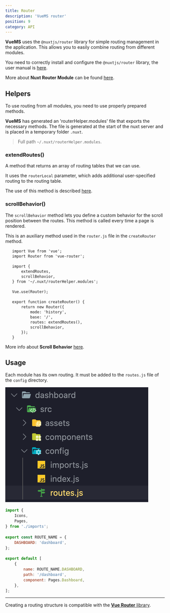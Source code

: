```yaml
---
title: Router
description: 'VueMS router'
position: 9
category: API
---
```


**VueMS** uses the `@nuxtjs/router` library for simple routing management in the application.
This allows you to easily combine routing from different modules.

You need to correctly install and configure the `@nuxtjs/router` library, the user manual is [here][router-install].

<alert type="info">
  More about <b>Nuxt Router Module</b> can be found <a href="https://github.com/nuxt-community/router-module" target="_blank">here</a>.
</alert>


## Helpers

To use routing from all modules, you need to use properly prepared methods.

**VueMS** has generated an 'routerHelper.modules' file that exports the necessary methods.
The file is generated at the start of the nuxt server and is placed in a temporary folder `.nuxt`.

> Full path `~/.nuxt/routerHelper.modules`.

### extendRoutes()

A method that returns an array of routing tables that we can use.

It uses the `routerLocal` parameter, which adds additional user-specified routing to the routing table.

<alert type="info">
  The use of this method is described <a href="/usage#add-router">here</a>.
</alert>

### scrollBehavior()

The `scrollBehavior` method lets you define a custom behavior for the scroll position between the routes.
This method is called every time a page is rendered.

This is an auxiliary method used in the `router.js` file in the `createRouter` method.

 ```javascript{}[router.js]
    import Vue from 'vue';
    import Router from 'vue-router';

    import {
        extendRoutes,
        scrollBehavior,
    } from '~/.nuxt/routerHelper.modules';

    Vue.use(Router);

    export function createRouter() {
        return new Router({
            mode: 'history',
            base: '/',
            routes: extendRoutes(),
            scrollBehavior,
        });
    }
  ```

<alert type="info">
  More info about <b>Scroll Behavior</b> <a href="https://router.vuejs.org/guide/advanced/scroll-behavior.html" target="_blank">here</a>.
</alert>

## Usage

Each module has its own routing.
It must be added to the `routes.js` file of the `config` directory.

<alert type="info" align="center">
      <img src="examples/module-router.png" alt="Module router">
</alert>

```javascript [@Dashboard/config/routes.js]
import {
    Icons,
    Pages,
} from './imports';

export const ROUTE_NAME = {
    DASHBOARD: 'dashboard',
};

export default [
    {
        name: ROUTE_NAME.DASHBOARD,
        path: '/dashboard',
        component: Pages.Dashboard,
    },
];
```

---

<alert type="info">
  Creating a routing structure is compatible with the  <a href="https://router.vuejs.org/" target="_blank"><b>Vue Router</b> library</a>.
</alert>

[router-install]: /usage#nuxtjsrouter
